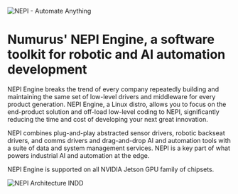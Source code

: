 ![NEPI - Automate Anything](https://github.com/numurus-nepi/nepi-edge/assets/140538444/15d6541a-1c57-4fab-a3df-2528b93a061f)

# Numurus' NEPI Engine, a software toolkit for robotic and AI automation development

NEPI Engine breaks the trend of every company repeatedly building and maintaining the same set of low-level drivers and middleware for every product generation. NEPI Engine, a Linux distro, allows you to focus on the end-product solution and off-load low-level coding to NEPI, significantly reducing the time and cost of  developing your next great innovation.

NEPI combines plug-and-play abstracted sensor drivers, robotic backseat drivers, and comms drivers and drag-and-drop AI and automation tools with a suite of data and system management services. NEPI is a key part of what powers industrial AI and automation at the edge.

NEPI Engine is supported on all NVIDIA Jetson GPU family of chipsets.

![NEPI Architecture INDD](https://github.com/numurus-nepi/nepi-edge/assets/140538444/ec1426a4-f5a5-46db-8bf1-26db3fc820c0)
